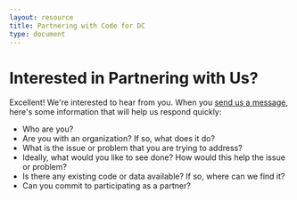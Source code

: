 ```yaml
---
layout: resource
title: Partnering with Code for DC
type: document
---
```


# Interested in Partnering with Us?

Excellent! We're interested to hear from you. When you <a href="/contact.html">send us a message</a>, here's some information that will help us respond quickly:

- Who are you?
- Are you with an organization? If so, what does it do?
- What is the issue or problem that you are trying to address?
- Ideally, what would you like to see done? How would this help the issue or problem?
- Is there any existing code or data available? If so, where can we find it?
- Can you commit to participating as a partner?